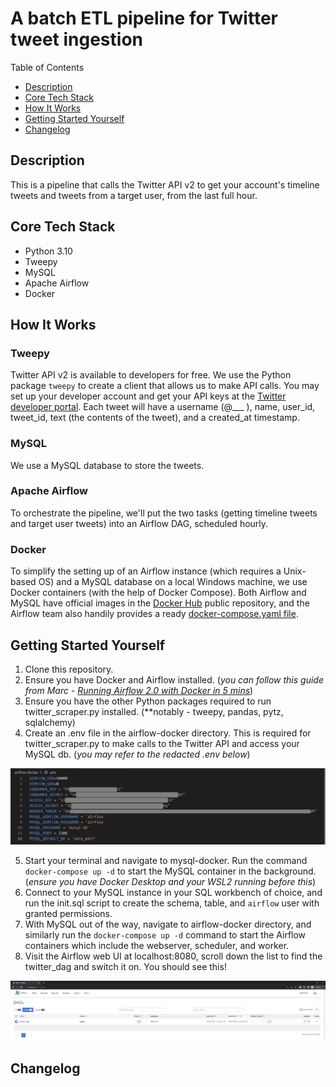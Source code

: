  # A batch ETL pipeline for Twitter tweet ingestion
 
Table of Contents
- [Description](#description)
- [Core Tech Stack](#core-tech-stack)
- [How It Works](#how-it-works)
- [Getting Started Yourself](#getting-started-yourself)
- [Changelog](#changelog)


## Description

This is a pipeline that calls the Twitter API v2 to get your account's timeline tweets and tweets from a target user, from the last full hour.

## Core Tech Stack

- Python 3.10
- Tweepy
- MySQL
- Apache Airflow
- Docker

## How It Works

### Tweepy

Twitter API v2 is available to developers for free. We use the Python package `tweepy` to create a client that allows us to make API calls. You may set up your developer account and get your API keys at the [Twitter developer portal](https://developer.twitter.com/en). Each tweet will have a username (@___ ), name, user_id, tweet_id, text (the contents of the tweet), and a created_at timestamp. 

### MySQL

We use a MySQL database to store the tweets.

### Apache Airflow

To orchestrate the pipeline, we'll put the two tasks (getting timeline tweets and target user tweets) into an Airflow DAG, scheduled hourly.

### Docker

To simplify the setting up of an Airflow instance (which requires a Unix-based OS) and a MySQL database on a local Windows machine, we use Docker containers (with the help of Docker Compose). Both Airflow and MySQL have official images in the [Docker Hub](https://hub.docker.com/) public repository, and the Airflow team also handily provides a ready [docker-compose.yaml file](https://airflow.apache.org/docs/apache-airflow/stable/howto/docker-compose/index.html#fetching-docker-compose-yaml).

## Getting Started Yourself

1. Clone this repository.
2. Ensure you have Docker and Airflow installed. (*you can follow this guide from Marc - [Running Airflow 2.0 with Docker in 5 mins](https://www.youtube.com/watch?v=aTaytcxy2Ck)*)
3. Ensure you have the other Python packages required to run twitter_scraper.py installed. (**notably - tweepy, pandas, pytz, sqlalchemy)
4. Create an .env file in the airflow-docker directory. This is required for twitter_scraper.py to make calls to the Twitter API and access your MySQL db. (*you may refer to the redacted .env below*) 

![](.env.png)

5. Start your terminal and navigate to mysql-docker. Run the command `docker-compose up -d` to start the MySQL container in the background. (*ensure you have Docker Desktop and your WSL2 running before this*)
6. Connect to your MySQL instance in your SQL workbench of choice, and run the init.sql script to create the schema, table, and `airflow` user with granted permissions. 
7. With MySQL out of the way, navigate to airflow-docker directory, and similarly run the `docker-compose up -d` command to start the Airflow containers which include the webserver, scheduler, and worker.
8. Visit the Airflow web UI at localhost:8080, scroll down the list to find the twitter_dag and switch it on. You should see this! 

![](airflow_web_ui_success.png)

## Changelog
